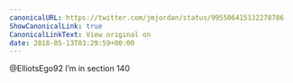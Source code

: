 ```yaml
---
canonicalURL: https://twitter.com/jmjordan/status/995506415132278786
ShowCanonicalLink: true
CanonicalLinkText: View original on
date: 2018-05-13T03:29:59+00:00
---
```

@ElliotsEgo92 I’m in section 140